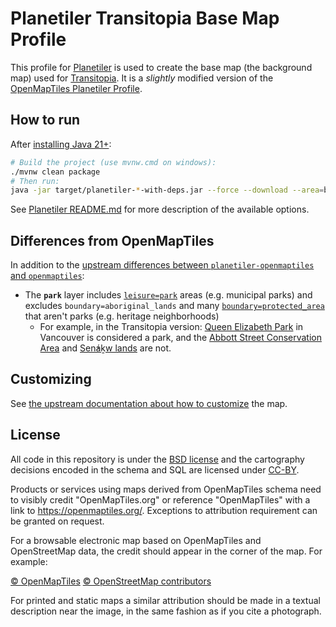 # Planetiler Transitopia Base Map Profile

This profile for [Planetiler](https://github.com/onthegomap/planetiler) is used to create the base map (the background map) used for
[Transitopia](https://www.transitopia.org). It is a _slightly_ modified version of the
[OpenMapTiles Planetiler Profile](https://github.com/openmaptiles/planetiler-openmaptiles).

## How to run

After [installing Java 21+](https://adoptium.net/installation.html):

```bash
# Build the project (use mvnw.cmd on windows):
./mvnw clean package
# Then run:
java -jar target/planetiler-*-with-deps.jar --force --download --area=british-columbia --exclude-layers=housenumber,mountain_peak,poi,building --output=data/transitopia-base-bc.pmtiles
```

See [Planetiler README.md](https://github.com/onthegomap/planetiler/blob/main/README.md) for more description of the
available options.

## Differences from OpenMapTiles

In addition to the [upstream differences between `planetiler-openmaptiles` and `openmaptiles`](https://github.com/openmaptiles/planetiler-openmaptiles#differences-from-openmaptiles):
- The **`park`** layer includes [`leisure=park`](https://wiki.openstreetmap.org/wiki/Tag:leisure=park?uselang=en) areas (e.g. municipal parks) and excludes `boundary=aboriginal_lands` and many [`boundary=protected_area`](https://wiki.openstreetmap.org/wiki/Tag:boundary=protected%20area?uselang=en) that aren't parks (e.g. heritage neighborhoods)
    - For example, in the Transitopia version: [Queen Elizabeth Park](https://www.openstreetmap.org/way/23393985) in Vancouver is considered a park, and the [Abbott Street Conservation Area](https://www.openstreetmap.org/relation/12804767) and [Sen̓áḵw lands](https://www.openstreetmap.org/relation/11984710) are not.

## Customizing

See [the upstream documentation about how to customize](https://github.com/openmaptiles/planetiler-openmaptiles#customizing) the map.

## License

All code in this repository is under the [BSD license](./LICENSE.md) and the cartography decisions encoded in the schema
and SQL are licensed under [CC-BY](./LICENSE.md).

Products or services using maps derived from OpenMapTiles schema need to visibly credit "OpenMapTiles.org" or
reference "OpenMapTiles" with a link to https://openmaptiles.org/. Exceptions to attribution requirement can be granted
on request.

For a browsable electronic map based on OpenMapTiles and OpenStreetMap data, the
credit should appear in the corner of the map. For example:

[© OpenMapTiles](https://openmaptiles.org/) [© OpenStreetMap contributors](https://www.openstreetmap.org/copyright)

For printed and static maps a similar attribution should be made in a textual
description near the image, in the same fashion as if you cite a photograph.
